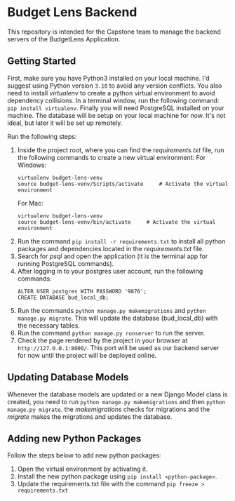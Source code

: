 # Budget Lens Backend
This repository is intended for the Capstone team to manage the backend servers of the BudgetLens Application.

## Getting Started
 First, make sure you have Python3 installed on your local machine. I'd suggest using Python version `3.10` to avoid any version conflicts. You also need to install _virtualenv_ to create a python virtual environment to avoid dependency collisions. In a terminal window, run the following command: ` pip install virtualenv`. Finally you will need PostgreSQL installed on your machine. The database will be setup on your local machine for now. It's not ideal, but later it will be set up remotely. 
 
 Run the following steps: <br>

 1. Inside the project root, where you can find the _requirements.txt_ file, run the following commands to create a new virtual environment:
      For Windows:
      ```
      virtualenv budget-lens-venv                  
      source budget-lens-venv/Scripts/activate     # Activate the virtual environment
      ```
      For Mac:
      ```
      virtualenv budget-lens-venv                  
      source budget-lens-venv/bin/activate     # Activate the virtual environment
      ```
 2. Run the command `pip install -r requirements.txt` to install all python packages and dependencies located in the _requirements.txt_ file.
 3. Search for _psql_ and open the application (it is the terminal app for running PostgreSQL commands).
 4. After logging in to your postgres user account, run the following commands:
    ```
    ALTER USER postgres WITH PASSWORD '9876';
    CREATE DATABASE bud_local_db;
    ```
 5. Run the commands `python manage.py makemigrations` and `python manage.py migrate`. This will update the database (bud_local_db) with the necessary tables.  
 6. Run the command `python manage.py runserver` to run the server.
 7. Check the page rendered by the project in your browser at `http://127.0.0.1:8000/`. This port will be used as our backend server for now until the project will be deployed online.

 ## Updating Database Models
 Whenever the database models are updated or a new Django Model class is created, you need to run `python manage.py makemigrations` and then `python manage.py migrate`. the _makemigrations_ checks for migrations and the _migrate_ makes the migrations and updates the database.

 ## Adding new Python Packages
 Follow the steps below to add new python packages:
 1. Open the virtual environment by activating it.
 2. Install the new python package using `pip install <python-package>`.
 3. Update the requirements.txt file with the command `pip freeze > requirements.txt`

